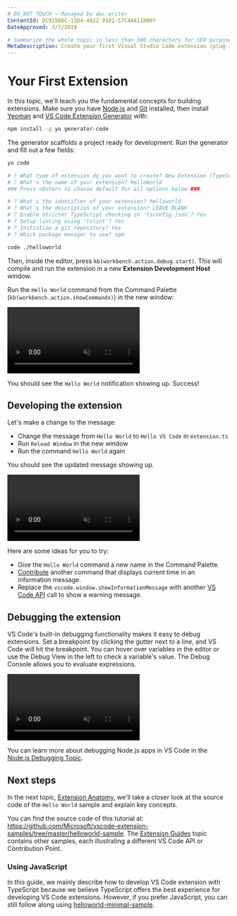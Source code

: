 ```yaml
---
# DO NOT TOUCH — Managed by doc writer
ContentId: DC915D6C-13D4-4022-9101-57C4A4118B07
DateApproved: 3/7/2019

# Summarize the whole topic in less than 300 characters for SEO purpose
MetaDescription: Create your first Visual Studio Code extension (plug-in) with a simple Hello World example.
---
```


# Your First Extension

In this topic, we'll teach you the fundamental concepts for building extensions. Make sure you have [Node.js](https://nodejs.org/en/) and [Git](https://git-scm.com/) installed, then install [Yeoman](http://yeoman.io/) and [VS Code Extension Generator](https://www.npmjs.com/package/generator-code) with:

```bash
npm install -g yo generator-code
```

The generator scaffolds a project ready for development. Run the generator and fill out a few fields:

```bash
yo code

# ? What type of extension do you want to create? New Extension (TypeScript)
# ? What's the name of your extension? HelloWorld
### Press <Enter> to choose default for all options below ###

# ? What's the identifier of your extension? helloworld
# ? What's the description of your extension? LEAVE BLANK
# ? Enable stricter TypeScript checking in 'tsconfig.json'? Yes
# ? Setup linting using 'tslint'? Yes
# ? Initialize a git repository? Yes
# ? Which package manager to use? npm

code ./helloworld
```

Then, inside the editor, press `kb(workbench.action.debug.start)`. This will compile and run the extension in a new **Extension Development Host** window.

Run the `Hello World` command from the Command Palette (`kb(workbench.action.showCommands)`) in the new window:

<video autoplay loop muted playsinline controls>
  <source src="/api/get-started/your-first-extension/launch.mp4" type="video/mp4">
</video>

You should see the `Hello World` notification showing up. Success!

## Developing the extension

Let's make a change to the message:

- Change the message from `Hello World` to `Hello VS Code` in `extension.ts`
- Run `Reload Window` in the new window
- Run the command `Hello World` again

You should see the updated message showing up.

<video autoplay loop muted playsinline controls>
  <source src="/api/get-started/your-first-extension/reload.mp4" type="video/mp4">
</video>

Here are some ideas for you to try:

- Give the `Hello World` command a new name in the Command Palette.
- [Contribute](/api/references/contribution-points) another command that displays current time in an information message.
- Replace the `vscode.window.showInformationMessage` with another [VS Code API](/api/references/vscode-api) call to show a warning message.

## Debugging the extension

VS Code's built-in debugging functionality makes it easy to debug extensions. Set a breakpoint by clicking the gutter next to a line, and VS Code will hit the breakpoint. You can hover over variables in the editor or use the Debug View in the left to check a variable's value. The Debug Console allows you to evaluate expressions.

<video autoplay loop muted playsinline controls>
  <source src="/api/get-started/your-first-extension/debug.mp4" type="video/mp4">
</video>

You can learn more about debugging Node.js apps in VS Code in the [Node.js Debugging Topic](/docs/nodejs/nodejs-debugging).

## Next steps

In the next topic, [Extension Anatomy](/api/get-started/extension-anatomy), we'll take a closer look at the source code of the `Hello World` sample and explain key concepts.

You can find the source code of this tutorial at: https://github.com/Microsoft/vscode-extension-samples/tree/master/helloworld-sample. The [Extension Guides](/api/extension-guides/overview) topic contains other samples, each illustrating a different VS Code API or Contribution Point.

### Using JavaScript

In this guide, we mainly describe how to develop VS Code extension with TypeScript because we believe TypeScript offers the best experience for developing VS Code extensions. However, if you prefer JavaScript, you can still follow along using [helloworld-minimal-sample](https://github.com/Microsoft/vscode-extension-samples/tree/master/helloworld-minimal-sample).
